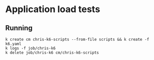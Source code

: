 # Application load tests

## Running

    k create cm chris-k6-scripts --from-file scripts && k create -f k6.yaml
    k logs -f job/chris-k6
    k delete job/chris-k6 cm/chris-k6-scripts
